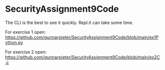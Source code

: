 # SecurityAssignment9Code

The CLI is the best to see it quickly.
Repl.it can take some time.

For exercise 1 open:
  https://github.com/gunnarpieter/SecurityAssignment9Code/blob/main/ex1Python.py
 
For exercise 2 open:
  https://github.com/gunnarpieter/SecurityAssignment9Code/blob/main/ex2C.c
